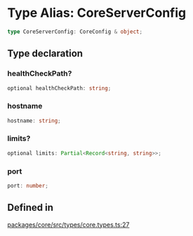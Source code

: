 # Type Alias: CoreServerConfig

```ts
type CoreServerConfig: CoreConfig & object;
```

## Type declaration

### healthCheckPath?

```ts
optional healthCheckPath: string;
```

### hostname

```ts
hostname: string;
```

### limits?

```ts
optional limits: Partial<Record<string, string>>;
```

### port

```ts
port: number;
```

## Defined in

[packages/core/src/types/core.types.ts:27](https://github.com/vramework/vramework/blob/d6bdd98863fc2395b074502b5cd67b069031d73f/packages/core/src/types/core.types.ts#L27)
